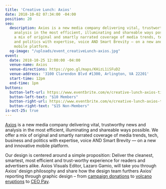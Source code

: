 ```yaml
---
title: 'Creative Lunch: Axios'
date: 2018-10-02 07:34:00 -04:00
position: 20
seo:
  description: Axios is a new media company delivering vital, trustworthy news and
    analysis in the most efficient, illuminating and shareable ways possible. We offer
    a mix of original and smartly narrated coverage of media trends, tech, business
    and politics with expertise, voice AND Smart Brevity — on a new and innovative
    mobile platform.
  og-image: "/uploads/event_creativeLunch-axios.jpg"
event:
  date: 2018-10-25 12:00:00 -04:00
  venue-name: Axios
  venue-directions: https://goo.gl/maps/KHizL1iSFuD2
  venue-address: '3100 Clarendon Blvd #1300, Arlington, VA 22201'
  start-time: 12pm
  end-time: 1pm
buttons:
  button-left-url: https://www.eventbrite.com/e/creative-lunch-axios-tickets-50887914121
  button-left-text: "$10 Members"
  button-right-url: https://www.eventbrite.com/e/creative-lunch-axios-tickets-50887914121
  button-right-text: "$15 Non-Members"
is-oct-25: true
---
```


[Axios](https://www.axios.com/) is a new media company delivering vital, trustworthy news and analysis in the most efficient, illuminating and shareable ways possible. We offer a mix of original and smartly narrated coverage of media trends, tech, business and politics with expertise, voice AND Smart Brevity — on a new and innovative mobile platform.

Our design is centered around a simple proposition: Deliver the cleanest, smartest, most efficient and trust-worthy experience for readers and advertisers alike. Axios Visuals Editor, Lazaro Gamio, will take you through Axios’ design philosophy and share how the design team furthers Axios’ reporting through graphic design – from [campaign donations](https://www.axios.com/house-campaign-contributions-outside-money-f776be9e-f74b-4834-8ff4-ae30df1f7c61.html) to [volcano eruptions](https://www.axios.com/chart-every-volcano-that-erupted-since-krakatoa-467da621-41ba-4efc-99c6-34ff3cb27709.html) to [CEO Pay](https://www.axios.com/ceo-pay-2017-sp-500-54be949c-548e-480b-903d-e89b2fac50ed.html). 